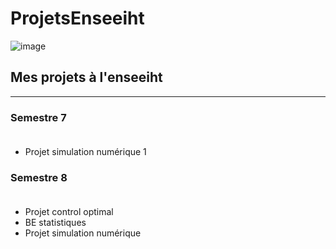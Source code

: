 # ProjetsEnseeiht
![image](https://github.com/brantcho/ProjetsEnseeiht/assets/82893225/e53b07ff-76bd-42f6-b726-76fc83d2a73b)

## Mes projets à l'enseeiht  <br>
******************
### Semestre 7  <br> <br> 
* Projet simulation numérique 1  <br>


### Semestre 8  <br> <br> 
* Projet control optimal  <br>
* BE statistiques <br>
* Projet simulation numérique <br>  
